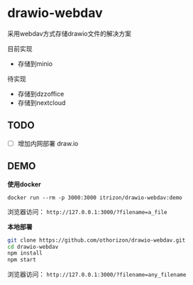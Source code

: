 # drawio-webdav

采用webdav方式存储drawio文件的解决方案

目前实现
- 存储到minio

待实现
- 存储到dzzoffice
- 存储到nextcloud

## TODO

- [ ] 增加内网部署 draw.io

## DEMO

**使用docker**

`docker run --rm -p 3000:3000 itrizon/drawio-webdav:demo`

浏览器访问： `http://127.0.0.1:3000/?filename=a_file`

**本地部署**

```bash
git clone https://github.com/othorizon/drawio-webdav.git
cd drawio-webdav
npm install
npm start
```

浏览器访问： `http://127.0.0.1:3000/?filename=any_filename`
